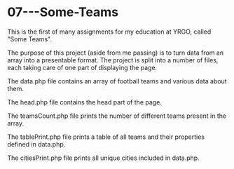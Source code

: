 # 07---Some-Teams

This is the first of many assignments for my education at YRGO, called "Some Teams".

The purpose of this project (aside from me passing) is to turn data from an array into a presentable format. The project is split into a number of files, each taking care of one part of displaying the page.

The data.php file contains an array of football teams and various data about them.

The head.php file contains the head part of the page.

The teamsCount.php file prints the number of different teams present in the array.

The tablePrint.php file prints a table of all teams and their properties defined in data.php.

The citiesPrint.php file prints all unique cities included in data.php.
